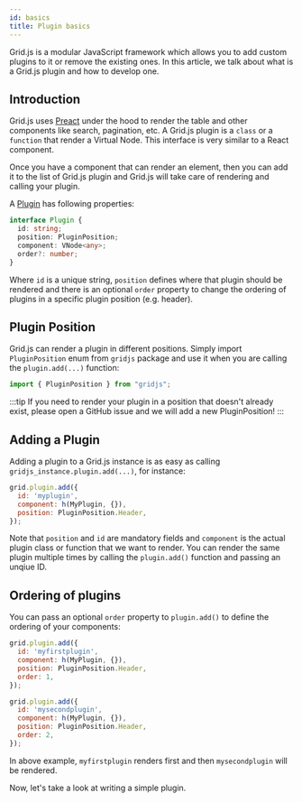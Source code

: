 ```yaml
---
id: basics
title: Plugin basics
---
```


Grid.js is a modular JavaScript framework which allows you to add custom plugins to it or remove the existing ones.
In this article, we talk about what is a Grid.js plugin and how to develop one.

## Introduction

Grid.js uses [Preact](https://preactjs.com/) under the hood to render the table and other components like search, pagination, etc. 
A Grid.js plugin is a `class` or a `function` that render a Virtual Node. This interface is very similar to a React component. 

Once you have a component that can render an element, then you can add it to the list of Grid.js plugin and Grid.js will
take care of rendering and calling your plugin.

A [Plugin](https://github.com/grid-js/gridjs/blob/master/src/plugin.ts) has following properties:

```ts
interface Plugin {
  id: string;
  position: PluginPosition;
  component: VNode<any>;
  order?: number;
}
```

Where `id` is a unique string, `position` defines where that plugin should be rendered and there is an optional `order`
property to change the ordering of plugins in a specific plugin position (e.g. header).

## Plugin Position

Grid.js can render a plugin in different positions. Simply import `PluginPosition` enum from `gridjs` package and use it
when you are calling the `plugin.add(...)` function:

```js
import { PluginPosition } from "gridjs";
```

:::tip
If you need to render your plugin in a position that doesn't already exist, please open a GitHub issue and we will add
a new PluginPosition!
:::

## Adding a Plugin

Adding a plugin to a Grid.js instance is as easy as calling `gridjs_instance.plugin.add(...)`, for instance:

```js
grid.plugin.add({
  id: 'myplugin',
  component: h(MyPlugin, {}),
  position: PluginPosition.Header,
});
```

Note that `position` and `id` are mandatory fields and `component` is the actual plugin class or function that we want to render.
You can render the same plugin multiple times by calling the `plugin.add()` function and passing an unqiue ID.

## Ordering of plugins

You can pass an optional `order` property to `plugin.add()` to define the ordering of your components:

```js
grid.plugin.add({
  id: 'myfirstplugin',
  component: h(MyPlugin, {}),
  position: PluginPosition.Header,
  order: 1,
});

grid.plugin.add({
  id: 'mysecondplugin',
  component: h(MyPlugin, {}),
  position: PluginPosition.Header,
  order: 2,
});
```

In above example, `myfirstplugin` renders first and then `mysecondplugin` will be rendered.


Now, let's take a look at writing a simple plugin.
